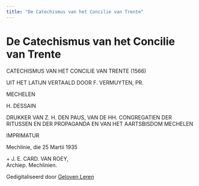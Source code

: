 ```yaml
---
title: "De Catechismus van het Concilie van Trente"
---
```


# De Catechismus van het Concilie van Trente

CATECHISMUS VAN HET CONCILIE VAN TRENTE (1566)

UIT HET LATIJN VERTAALD DOOR F. VERMUYTEN, PR.

MECHELEN

H. DESSAIN

DRUKKER VAN Z. H. DEN PAUS, VAN DE HH. CONGREGATIEN DER RITUSSEN EN DER PROPAGANDA EN VAN HET AARTSBISDOM MECHELEN

IMPRIMATUR

Mechlinie, die 25 Martii 1935

\+ J. E. CARD. VAN ROEY,  
Archiep. Mechlinien.

Gedigitaliseerd door [Geloven Leren](https://gelovenleren.net)
